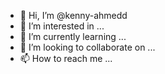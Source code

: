 - 👋 Hi, I’m @kenny-ahmedd
- 👀 I’m interested in ...
- 🌱 I’m currently learning ...
- 💞️ I’m looking to collaborate on ...
- 📫 How to reach me ...

<!---
kenny-ahmedd/kenny-ahmedd is a ✨ special ✨ repository because its `README.md` (this file) appears on your GitHub profile.
You can click the Preview link to take a look at your changes.
--->
